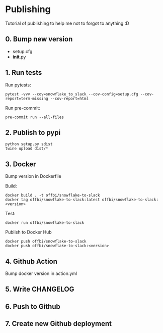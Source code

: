 # Publishing

Tutorial of publishing to help me not to forgot to anything :D

## 0. Bump new version

- setup.cfg
- __init__.py

## 1. Run tests

Run pytests:

```
pytest -vvv --cov=snowflake_to_slack --cov-config=setup.cfg --cov-report=term-missing --cov-report=html
```

Run pre-commit:

```
pre-commit run --all-files
```

## 2. Publish to pypi

```
python setup.py sdist
twine upload dist/*
```

## 3. Docker

Bump version in Dockerfile

Build:

```
docker build . -t offbi/snowflake-to-slack
docker tag offbi/snowflake-to-slack:latest offbi/snowflake-to-slack:<version>
```

Test:

```
docker run offbi/snowflake-to-slack
```

Publish to Docker Hub

```
docker push offbi/snowflake-to-slack
docker push offbi/snowflake-to-slack:<version>
```

## 4. Github Action

Bump docker version in action.yml

## 5. Write CHANGELOG

## 6. Push to Github

## 7. Create new Github deployment
